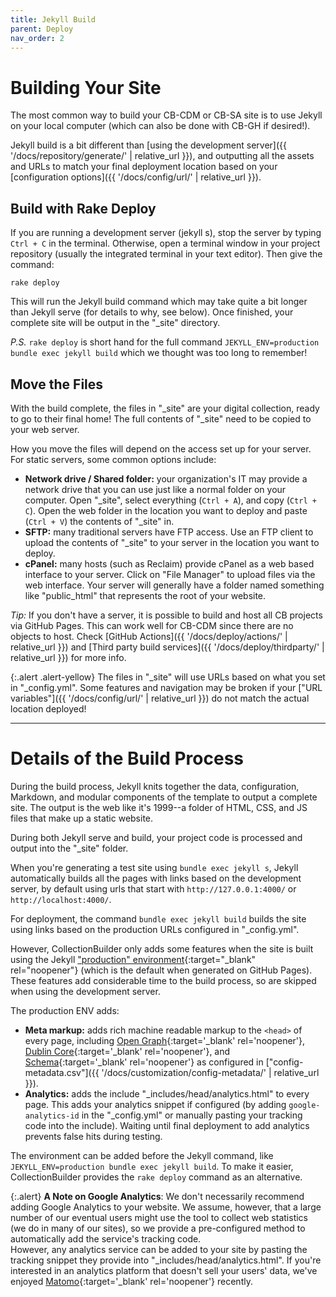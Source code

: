 ```yaml
---
title: Jekyll Build
parent: Deploy
nav_order: 2
---
```


# Building Your Site 

The most common way to build your CB-CDM or CB-SA site is to use Jekyll on your local computer (which can also be done with CB-GH if desired!).

Jekyll build is a bit different than [using the development server]({{ '/docs/repository/generate/' | relative_url }}), and outputting all the assets and URLs to match your final deployment location based on your [configuration options]({{ '/docs/config/url/' | relative_url }}).

## Build with Rake Deploy

If you are running a development server (jekyll s), stop the server by typing `Ctrl + C` in the terminal.
Otherwise, open a terminal window in your project repository (usually the integrated terminal in your text editor). 
Then give the command:

```
rake deploy
```

This will run the Jekyll build command which may take quite a bit longer than Jekyll serve (for details to why, see below). 
Once finished, your complete site will be output in the "_site" directory.

*P.S.* `rake deploy` is short hand for the full command `JEKYLL_ENV=production bundle exec jekyll build` which we thought was too long to remember!

## Move the Files

With the build complete, the files in "_site" are your digital collection, ready to go to their final home! 
The full contents of "_site" need to be copied to your web server.

How you move the files will depend on the access set up for your server. 
For static servers, some common options include:

- **Network drive / Shared folder:** your organization's IT may provide a network drive that you can use just like a normal folder on your computer. Open "_site", select everything (`Ctrl + A`), and copy (`Ctrl + C`). Open the web folder in the location you want to deploy and paste (`Ctrl + V`) the contents of "_site" in.
- **SFTP:** many traditional servers have FTP access. Use an FTP client to upload the contents of "_site" to your server in the location you want to deploy.
- **cPanel:** many hosts (such as Reclaim) provide cPanel as a web based interface to your server. Click on "File Manager" to upload files via the web interface. Your server will generally have a folder named something like "public_html" that represents the root of your website. 

*Tip:* If you don't have a server, it is possible to build and host all CB projects via GitHub Pages. 
This can work well for CB-CDM since there are no objects to host. 
Check [GitHub Actions]({{ '/docs/deploy/actions/' | relative_url }}) and [Third party build services]({{ '/docs/deploy/thirdparty/' | relative_url }}) for more info.

{:.alert .alert-yellow}
The files in "_site" will use URLs based on what you set in "_config.yml".
Some features and navigation may be broken if your ["URL variables"]({{ '/docs/config/url/' | relative_url }}) do not match the actual location deployed!

--------------

# Details of the Build Process

During the build process, Jekyll knits together the data, configuration, Markdown, and modular components of the template to output a complete site.
The output is the web like it's 1999--a folder of HTML, CSS, and JS files that make up a static website.

During both Jekyll serve and build, your project code is processed and output into the "_site" folder.

When you're generating a test site using `bundle exec jekyll s`, Jekyll automatically builds all the pages with links based on the development server, by default using urls that start with `http://127.0.0.1:4000/` or `http://localhost:4000/`. 

For deployment, the command `bundle exec jekyll build` builds the site using links based on the production URLs configured in "_config.yml".

However, CollectionBuilder only adds some features when the site is built using the Jekyll ["production" environment](https://jekyllrb.com/docs/configuration/environments/){:target="_blank" rel="noopener"} (which is the default when generated on GitHub Pages). 
These features add considerable time to the build process, so are skipped when using the development server.

The production ENV adds:

- **Meta markup:** adds rich machine readable markup to the `<head>` of every page, including [Open Graph](https://opengraphprotocol.org/){:target='_blank' rel='noopener'}, [Dublin Core](https://www.dublincore.org/specifications/dublin-core/dcmi-terms/){:target='_blank' rel='noopener'}, and [Schema](https://schema.org/){:target='_blank' rel='noopener'} as configured in ["config-metadata.csv"]({{ '/docs/customization/config-metadata/' | relative_url }}).
- **Analytics:** adds the include "_includes/head/analytics.html" to every page. This adds your analytics snippet if configured (by adding `google-analytics-id` in the "_config.yml" or manually pasting your tracking code into the include). Waiting until final deployment to add analytics prevents false hits during testing.

The environment can be added before the Jekyll command, like `JEKYLL_ENV=production bundle exec jekyll build`. 
To make it easier, CollectionBuilder provides the `rake deploy` command as an alternative.

{:.alert}
**A Note on Google Analytics**: We don't necessarily recommend adding Google Analytics to your website. 
We assume, however, that a large number of our eventual users might use the tool to collect web statistics (we do in many of our sites), so we provide a pre-configured method to automatically add the service's tracking code. <br>
However, any analytics service can be added to your site by pasting the tracking snippet they provide into "_includes/head/analytics.html".
If you're interested in an analytics platform that doesn't sell your users' data, we've enjoyed [Matomo](https://matomo.org/){:target='_blank' rel='noopener'} recently.
